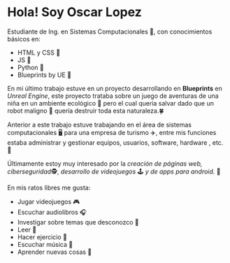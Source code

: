 # Hola! Soy Oscar Lopez

Estudiante de Ing. en Sistemas Computacionales 📒, con conocimientos básicos en:
* HTML y CSS 📙
* JS 📘
* Python 📕
* Blueprints by UE 📗

En mi último trabajo estuve en un proyecto desarrollando en **Blueprints** en *Unreal Engine*, este proyecto trataba sobre un juego de aventuras de una niña en un ambiente ecológico 🌳 pero el cual queria salvar dado que un robot maligno 🤖 quería destruir toda esta naturaleza.🍀

Anterior a este trabajo estuve trabajando en el área de sistemas computacionales 🖥 para una empresa de turismo ✈️️, entre mis funciones estaba administrar y gestionar equipos, usuarios, software, hardware , etc. 💾

Últimamente estoy muy interesado por la *creación de páginas web, ciberseguridad*🕵️, *desarrollo de videojuegos* 🕹 *y de apps para android.* 📱

En mis ratos libres me gusta:
- Jugar videojuegos 🎮
- Escuchar audiolibros 🎧
- Investigar sobre temas que desconozco 🧠
- Leer 📖
- Hacer ejercicio 💪
- Escuchar música 🎼
- Aprender nuevas cosas 🧩

